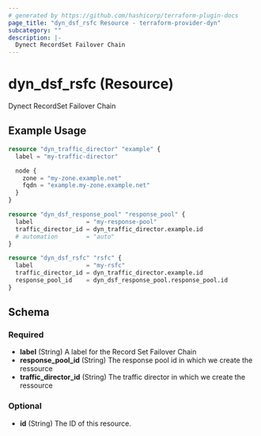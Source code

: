 ```yaml
---
# generated by https://github.com/hashicorp/terraform-plugin-docs
page_title: "dyn_dsf_rsfc Resource - terraform-provider-dyn"
subcategory: ""
description: |-
  Dynect RecordSet Failover Chain
---
```


# dyn_dsf_rsfc (Resource)

Dynect RecordSet Failover Chain

## Example Usage

```terraform
resource "dyn_traffic_director" "example" {
  label = "my-traffic-director"

  node {
    zone = "my-zone.example.net"
    fqdn = "example.my-zone.example.net"
  }
}

resource "dyn_dsf_response_pool" "response_pool" {
  label               = "my-response-pool"
  traffic_director_id = dyn_traffic_director.example.id
  # automation        = "auto"
}

resource "dyn_dsf_rsfc" "rsfc" {
  label               = "my-rsfc"
  traffic_director_id = dyn_traffic_director.example.id
  response_pool_id    = dyn_dsf_response_pool.response_pool.id
}
```

<!-- schema generated by tfplugindocs -->
## Schema

### Required

- **label** (String) A label for the Record Set Failover Chain
- **response_pool_id** (String) The response pool id in which we create the ressource
- **traffic_director_id** (String) The traffic director in which we create the ressource

### Optional

- **id** (String) The ID of this resource.


